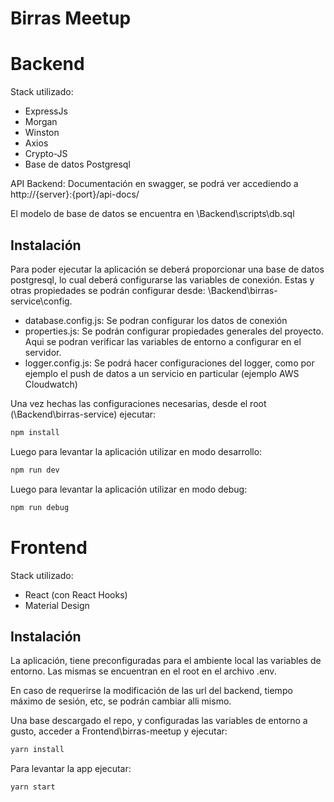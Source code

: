 # Birras Meetup

# Backend

Stack utilizado:
  - ExpressJs
  - Morgan
  - Winston
  - Axios
  - Crypto-JS
  - Base de datos Postgresql

API Backend:
Documentación en swagger, se podrá ver accediendo a http://{server}:{port}/api-docs/

El modelo de base de datos se encuentra en \Backend\scripts\db.sql

## Instalación

Para poder ejecutar la aplicación se deberá proporcionar una base de datos postgresql, lo cual deberá configurarse las variables de conexión.
Estas y otras propiedades se podrán configurar desde:
\Backend\birras-service\config.

- database.config.js: Se podran configurar los datos de conexión
- properties.js: Se podrán configurar propiedades generales del proyecto. Aqui se podran verificar las variables de entorno a configurar en el servidor.
- logger.config.js: Se podrá hacer configuraciones del logger, como por ejemplo el push de datos a un servicio en particular (ejemplo AWS Cloudwatch)

Una vez hechas las configuraciones necesarias, desde el root (\Backend\birras-service) ejecutar:
```sh
npm install
```

Luego para levantar la aplicación utilizar en modo desarrollo:
```sh
npm run dev
```

Luego para levantar la aplicación utilizar en modo debug:
```sh
npm run debug
```

# Frontend

Stack utilizado:
  - React (con React Hooks)
  - Material Design

## Instalación

La aplicación, tiene preconfiguradas para el ambiente local las variables de entorno. Las mismas se encuentran en el root en el archivo .env.

En caso de requerirse la modificación de las url del backend, tiempo máximo de sesión, etc, se podrán cambiar alli mismo.

Una base descargado el repo, y configuradas las variables de entorno a gusto, acceder a Frontend\birras-meetup y ejecutar:
```sh
yarn install
```

Para levantar la app ejecutar:
```sh
yarn start
```